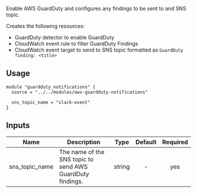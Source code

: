<!-- BEGINNING OF PRE-COMMIT-TERRAFORM DOCS HOOK -->
Enable AWS GuardDuty and configures any findings to be sent to and SNS topic.

Creates the following resources:

* GuardDuty detector to enable GuardDuty
* CloudWatch event rule to filter GuardDuty Findings
* CloudWatch event target to send to SNS topic formatted as `GuardDuty finding: <title>`

## Usage

```hcl
module "guardduty_notifications" {
  source = "../../modules/aws-guardduty-notifications"

  sns_topic_name = "slack-event"
}
```


## Inputs

| Name | Description | Type | Default | Required |
|------|-------------|:----:|:-----:|:-----:|
| sns_topic_name | The name of the SNS topic to send AWS GuardDuty findings. | string | - | yes |

<!-- END OF PRE-COMMIT-TERRAFORM DOCS HOOK -->

